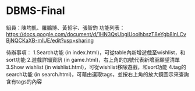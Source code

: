 # DBMS-Final
組員：陳均凱、羅鵬博、黃哲宇、張智鈞
功能列表：https://docs.google.com/document/d/1HN3QsUbgiUoolhbszT8eYgb8lnLCvBjNQCKaXB-mlUE/edit?usp=sharing


待辦事項：
1.Search功能 (in index.html)，可從table內新增遊戲至wishlist，和sort功能
2.遊戲詳細資訊 (in game.html)，右上角的加號代表新增至願望清單
3.Show wishlist (in wishlist.html)，可從wishlist移除遊戲，和sort功能
4.tag的search功能 (in search.html)，可藉由選取tags，並按右上角的放大鏡圖示來查詢含有tags的內容
